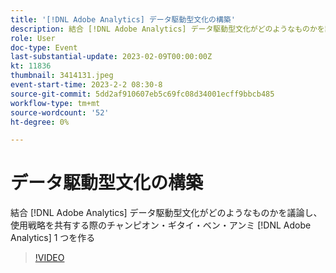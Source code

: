 ```yaml
---
title: '[!DNL Adobe Analytics] データ駆動型文化の構築'
description: 結合 [!DNL Adobe Analytics] データ駆動型文化がどのようなものかを議論し、使用戦略を共有する際のチャンピオン・ギタイ・ベン・アンミ [!DNL Adobe Analytics] 1 つを作る
role: User
doc-type: Event
last-substantial-update: 2023-02-09T00:00:00Z
kt: 11836
thumbnail: 3414131.jpeg
event-start-time: 2023-2-2 08:30-8
source-git-commit: 5dd2af910607eb5c69fc08d34001ecff9bbcb485
workflow-type: tm+mt
source-wordcount: '52'
ht-degree: 0%

---
```


# データ駆動型文化の構築

結合 [!DNL Adobe Analytics] データ駆動型文化がどのようなものかを議論し、使用戦略を共有する際のチャンピオン・ギタイ・ベン・アンミ [!DNL Adobe Analytics] 1 つを作る

>[!VIDEO](https://video.tv.adobe.com/v/3414131/?quality=12&learn=on)
